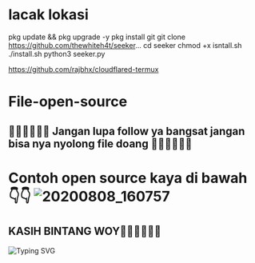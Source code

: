 # lacak lokasi 
pkg update && pkg upgrade -y
pkg install git
git clone https://github.com/thewhiteh4t/seeker...
cd seeker
chmod +x isntall.sh
./install.sh
python3 seeker.py


https://github.com/rajbhx/cloudflared-termux




# File-open-source
## 🌟🌟🌟🌟🌟🌟 Jangan lupa follow ya bangsat jangan bisa nya nyolong file doang 🌟🌟🌟🌟🌟🌟

# Contoh open source kaya di bawah 👇👇 ![20200808_160757](https://raw.githubusercontent.com/Niki404-Cyber/Niki404-Cyber/main/106824690-8dd73a00-66ad-11eb-89e2-53e13ac6f594.gif)

## KASIH BINTANG WOY🌟🌟🌟🌟🌟🌟
![Typing SVG](https://readme-typing-svg.herokuapp.com?lines=Selamat+Bersenang-senang....!+)





